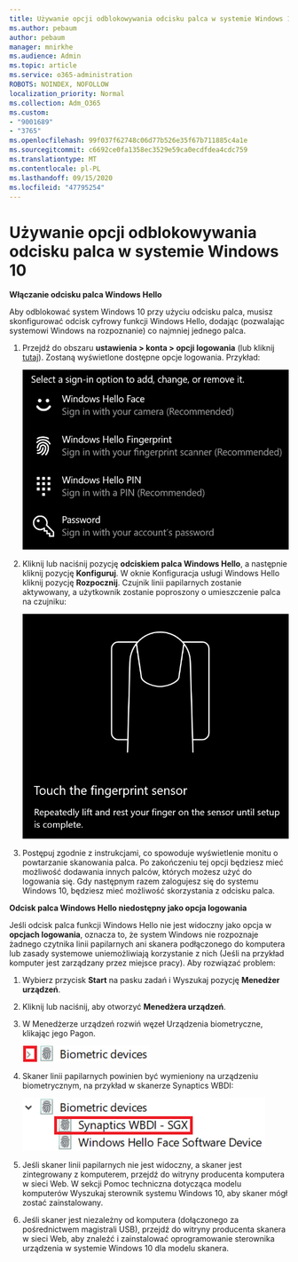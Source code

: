 ```yaml
---
title: Używanie opcji odblokowywania odcisku palca w systemie Windows 10
ms.author: pebaum
author: pebaum
manager: mnirkhe
ms.audience: Admin
ms.topic: article
ms.service: o365-administration
ROBOTS: NOINDEX, NOFOLLOW
localization_priority: Normal
ms.collection: Adm_O365
ms.custom:
- "9001689"
- "3765"
ms.openlocfilehash: 99f037f62748c06d77b526e35f67b711885c4a1e
ms.sourcegitcommit: c6692ce0fa1358ec3529e59ca0ecdfdea4cdc759
ms.translationtype: MT
ms.contentlocale: pl-PL
ms.lasthandoff: 09/15/2020
ms.locfileid: "47795254"
---
```

# <a name="use-fingerprint-unlock-option-in-windows-10"></a>Używanie opcji odblokowywania odcisku palca w systemie Windows 10

**Włączanie odcisku palca Windows Hello**

Aby odblokować system Windows 10 przy użyciu odcisku palca, musisz skonfigurować odcisk cyfrowy funkcji Windows Hello, dodając (pozwalając systemowi Windows na rozpoznanie) co najmniej jednego palca. 

1. Przejdź do obszaru **ustawienia > konta > opcji logowania** (lub kliknij [tutaj](ms-settings:signinoptions?activationSource=GetHelp)). Zostaną wyświetlone dostępne opcje logowania. Przykład:

    ![Opcje logowania.](media/sign-in-options.png)

2. Kliknij lub naciśnij pozycję **odciskiem palca Windows Hello**, a następnie kliknij pozycję **Konfiguruj**. W oknie Konfiguracja usługi Windows Hello kliknij pozycję **Rozpocznij**. Czujnik linii papilarnych zostanie aktywowany, a użytkownik zostanie poproszony o umieszczenie palca na czujniku:

   ![Czujnik odcisku palca.](media/fingerprint-sensor.png)

3. Postępuj zgodnie z instrukcjami, co spowoduje wyświetlenie monitu o powtarzanie skanowania palca. Po zakończeniu tej opcji będziesz mieć możliwość dodawania innych palców, których możesz użyć do logowania się. Gdy następnym razem zalogujesz się do systemu Windows 10, będziesz mieć możliwość skorzystania z odcisku palca.

**Odcisk palca Windows Hello niedostępny jako opcja logowania**

Jeśli odcisk palca funkcji Windows Hello nie jest widoczny jako opcja w **opcjach logowania**, oznacza to, że system Windows nie rozpoznaje żadnego czytnika linii papilarnych ani skanera podłączonego do komputera lub zasady systemowe uniemożliwiają korzystanie z nich (Jeśli na przykład komputer jest zarządzany przez miejsce pracy). Aby rozwiązać problem: 

1. Wybierz przycisk **Start** na pasku zadań i Wyszukaj pozycję **Menedżer urządzeń**.

2. Kliknij lub naciśnij, aby otworzyć **Menedżera urządzeń**.

3. W Menedżerze urządzeń rozwiń węzeł Urządzenia biometryczne, klikając jego Pagon.

   ![Urządzenia biometryczne.](media/biometric-devices.png)

4. Skaner linii papilarnych powinien być wymieniony na urządzeniu biometrycznym, na przykład w skanerze Synaptics WBDI:

   ![Urządzenia biometryczne.](media/biometric-devices-expanded.png)

5. Jeśli skaner linii papilarnych nie jest widoczny, a skaner jest zintegrowany z komputerem, przejdź do witryny producenta komputera w sieci Web. W sekcji Pomoc techniczna dotycząca modelu komputerów Wyszukaj sterownik systemu Windows 10, aby skaner mógł zostać zainstalowany.

6. Jeśli skaner jest niezależny od komputera (dołączonego za pośrednictwem magistrali USB), przejdź do witryny producenta skanera w sieci Web, aby znaleźć i zainstalować oprogramowanie sterownika urządzenia w systemie Windows 10 dla modelu skanera.
